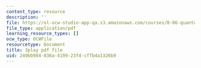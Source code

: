 ```yaml
---
content_type: resource
description: ''
file: https://ol-ocw-studio-app-qa.s3.amazonaws.com/courses/8-06-quantum-physics-iii-spring-2018/249bb984836a419923fdcffb4a1326b9_gRlrh4lRapM.pdf
file_type: application/pdf
learning_resource_types: []
ocw_type: OCWFile
resourcetype: Document
title: 3play pdf file
uid: 249bb984-836a-4199-23fd-cffb4a1326b9
---
```

